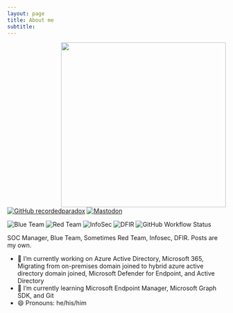 ```yaml
---
layout: page
title: About me
subtitle: 
---
```


<img align="right" src="https://github-readme-stats.vercel.app/api?username=4D5A&show_icons=true&theme=dark" width="380">

[![GitHub recordedparadox](https://img.shields.io/github/followers/4D5A?label=Follow&style=social)](https://github.com/4D5A)
[![Mastodon](https://img.shields.io/mastodon/follow/109299763334110460?domain=https%3A%2F%2Finfosec.exchange&style=social)](https://infosec.exchange/users/recordedparadox)

<img alt="Blue Team" src="https://img.shields.io/badge/-Blue%20Team-blue">
<img alt="Red Team" src="https://img.shields.io/badge/-Red%20Team-red">
<img alt="InfoSec" src="https://img.shields.io/badge/-InfoSec-yellow">
<img alt="DFIR" src="https://img.shields.io/badge/-DFIR-yellow">

<img alt="GitHub Workflow Status" src="https://img.shields.io/github/actions/workflow/status/4D5A/4d5a.github.io/ci.yml?branch=main">

SOC Manager, Blue Team, Sometimes Red Team, Infosec, DFIR. Posts are my own.

- 🔭 I’m currently working on Azure Active Directory, Microsoft 365, Migrating from on-premises domain joined to hybrid azure active directory domain joined, Microsoft Defender for Endpoint, and Active Directory
- 🌱 I’m currently learning Microsoft Endpoint Manager, Microsoft Graph SDK, and Git
- 😄 Pronouns: he/his/him
